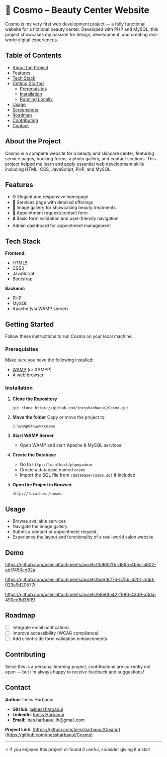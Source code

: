 # 💄 Cosmo – Beauty Center Website

Cosmo is my very first web development project — a fully functional website for a fictional beauty center. Developed with PHP and MySQL, this project showcases my passion for design, development, and creating real-world digital experiences.

## Table of Contents

- [About the Project](#about-the-project)
- [Features](#features)
- [Tech Stack](#tech-stack)
- [Getting Started](#getting-started)
  - [Prerequisites](#prerequisites)
  - [Installation](#installation)
  - [Running Locally](#running-locally)
- [Usage](#usage)
- [Screenshots](#screenshots)
- [Roadmap](#roadmap)
- [Contributing](#contributing)
- [Contact](#contact)

## About the Project

Cosmo is a complete website for a beauty and skincare center, featuring service pages, booking forms, a photo gallery, and contact sections. This project helped me learn and apply essential web development skills including HTML, CSS, JavaScript, PHP, and MySQL.

## Features

- 🌐 Elegant and responsive homepage  
- 💅 Services page with detailed offerings  
- 📸 Image gallery for showcasing beauty treatments  
- 📆 Appointment request/contact form  
- 🔒 Basic form validation and user-friendly navigation
-  Admin dashboard for appointment management

## Tech Stack

**Frontend:**
- HTML5
- CSS3
- JavaScript
- Bootstrap

**Backend:**
- PHP
- MySQL
- Apache (via WAMP server)

## Getting Started

Follow these instructions to run Cosmo on your local machine.

### Prerequisites

Make sure you have the following installed:
- [WAMP](https://www.wampserver.com/en/) (or XAMPP)
- A web browser

### Installation

1. **Clone the Repository**
   ```bash
   git clone https://github.com/inessharbaoui/Cosmo.git
   ```

2. **Move the folder**
   Copy or move the project to:
   ```
   C:\wamp64\www\cosmo
   ```

3. **Start WAMP Server**
   - Open WAMP and start Apache & MySQL services

4. **Create the Database**
   - Go to `http://localhost/phpmyadmin`
   - Create a database named `cosmo`
   - Import the SQL file from `/database/cosmo.sql` if included

5. **Open the Project in Browser**
   ```
   http://localhost/cosmo
   ```

## Usage

- Browse available services
- Navigate the image gallery
- Submit a contact or appointment request
- Experience the layout and functionality of a real-world salon website

## Demo



https://github.com/user-attachments/assets/fb9607fb-d895-4b5c-a802-abf7450cd92a

https://github.com/user-attachments/assets/bde16275-575b-4201-a14d-023a9d20577f

https://github.com/user-attachments/assets/b8e6fa42-f986-43d9-a3da-490cd6d35f81




## Roadmap

- [ ] Integrate email notifications
- [ ] Improve accessibility (WCAG compliance)
- [ ] Add client-side form validation enhancements

## Contributing

Since this is a personal learning project, contributions are currently not open — but I’m always happy to receive feedback and suggestions!

## Contact

**Author**: Iness Harbaoui  
- **GitHub**: [@inessharbaoui](https://github.com/inessharbaoui)  
- **LinkedIn**: [Iness Harbaoui](https://www.linkedin.com/in/iness-harbaoui-969298279)  
- **Email**: ines.harbaoui.ih@gmail.com  

**Project Link**: [https://github.com/inessharbaoui/Cosmo](https://github.com/inessharbaoui/Cosmo)

---

⭐ If you enjoyed this project or found it useful, consider giving it a star!
